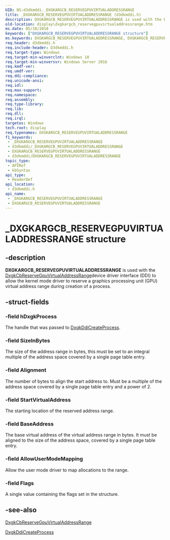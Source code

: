 ```yaml
---
UID: NS:d3dkmddi._DXGKARGCB_RESERVEGPUVIRTUALADDRESSRANGE
title: _DXGKARGCB_RESERVEGPUVIRTUALADDRESSRANGE (d3dkmddi.h)
description: DXGKARGCB_RESERVEGPUVIRTUALADDRESSRANGE is used with the DxgkCbReserveGpuVirtualAddressRangedevice driver interface (DDI) to allow the kernel mode driver to reserve a graphics processing unit (GPU) virtual address range during creation of a process.
old-location: display\dxgkargcb_reservegpuvirtualaddressrange.htm
ms.date: 05/10/2018
keywords: ["DXGKARGCB_RESERVEGPUVIRTUALADDRESSRANGE structure"]
ms.keywords: DXGKARGCB_RESERVEGPUVIRTUALADDRESSRANGE, DXGKARGCB_RESERVEGPUVIRTUALADDRESSRANGE structure [Display Devices], _DXGKARGCB_RESERVEGPUVIRTUALADDRESSRANGE, *INOUT_PDXGKARGCB_RESERVEGPUVIRTUALADDRESSRANGE, d3dkmddi/DXGKARGCB_RESERVEGPUVIRTUALADDRESSRANGE, display.dxgkargcb_reservegpuvirtualaddressrange
req.header: d3dkmddi.h
req.include-header: D3dkmddi.h
req.target-type: Windows
req.target-min-winverclnt: Windows 10
req.target-min-winversvr: Windows Server 2016
req.kmdf-ver: 
req.umdf-ver: 
req.ddi-compliance: 
req.unicode-ansi: 
req.idl: 
req.max-support: 
req.namespace: 
req.assembly: 
req.type-library: 
req.lib: 
req.dll: 
req.irql: 
targetos: Windows
tech.root: display
req.typenames: DXGKARGCB_RESERVEGPUVIRTUALADDRESSRANGE
f1_keywords:
 - _DXGKARGCB_RESERVEGPUVIRTUALADDRESSRANGE
 - d3dkmddi/_DXGKARGCB_RESERVEGPUVIRTUALADDRESSRANGE
 - DXGKARGCB_RESERVEGPUVIRTUALADDRESSRANGE
 - d3dkmddi/DXGKARGCB_RESERVEGPUVIRTUALADDRESSRANGE
topic_type:
 - APIRef
 - kbSyntax
api_type:
 - HeaderDef
api_location:
 - d3dkmddi.h
api_name:
 - _DXGKARGCB_RESERVEGPUVIRTUALADDRESSRANGE
 - DXGKARGCB_RESERVEGPUVIRTUALADDRESSRANGE
---
```


# _DXGKARGCB_RESERVEGPUVIRTUALADDRESSRANGE structure


## -description

<b>DXGKARGCB_RESERVEGPUVIRTUALADDRESSRANGE</b> is used with the <a href="/windows-hardware/drivers/ddi/d3dkmddi/nc-d3dkmddi-dxgkcb_reservegpuvirtualaddressrange">DxgkCbReserveGpuVirtualAddressRange</a>device driver interface (DDI) to allow the kernel mode driver to reserve a graphics processing unit (GPU) virtual address range during creation of a process.

## -struct-fields

### -field hDxgkProcess

The handle that was passed to <a href="/windows-hardware/drivers/ddi/d3dkmddi/nc-d3dkmddi-dxgkddi_createprocess">DxgkDdiCreateProcess</a>.

### -field SizeInBytes

The size of the address range in bytes, this must be set to an integral multiple of the address space covered by a single page table entry.

### -field Alignment

The number of bytes to align the start address to. Must be a multiple of the address space covered by a single page table entry and a power of 2.

### -field StartVirtualAddress

The starting location of the reserved address range.

### -field BaseAddress

The base virtual address of the virtual address range in bytes. It must be aligned to the size of the address space, covered by a single page table entry.

### -field AllowUserModeMapping

Allow the user mode driver to map allocations to the range.

### -field Flags

A single value containing the flags set in the structure.

## -see-also

<a href="/windows-hardware/drivers/ddi/d3dkmddi/nc-d3dkmddi-dxgkcb_reservegpuvirtualaddressrange">DxgkCbReserveGpuVirtualAddressRange</a>



<a href="/windows-hardware/drivers/ddi/d3dkmddi/nc-d3dkmddi-dxgkddi_createprocess">DxgkDdiCreateProcess</a>

